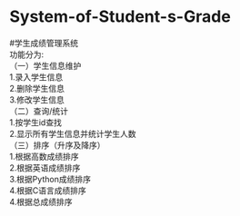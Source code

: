 # System-of-Student-s-Grade
#学生成绩管理系统  
功能分为:  
（一）学生信息维护  
1.录入学生信息  
2.删除学生信息  
3.修改学生信息  
（二）查询/统计  
1.按学生id查找  
2.显示所有学生信息并统计学生人数  
（三）排序（升序及降序）  
1.根据高数成绩排序  
2.根据英语成绩排序  
3.根据Python成绩排序  
4.根据C语言成绩排序  
4.根据总成绩排序  

